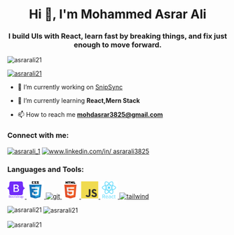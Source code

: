 <h1 align="center">Hi 👋, I'm Mohammed Asrar Ali</h1>
<h3 align="center">I build UIs with React, learn fast by breaking things, and fix just enough to move forward.</h3>

<p align="left"> <img src="https://komarev.com/ghpvc/?username=asrarali21&label=Profile%20views&color=0e75b6&style=flat" alt="asrarali21" /> </p>

<p align="left"> <a href="https://github.com/ryo-ma/github-profile-trophy"><img src="https://github-profile-trophy.vercel.app/?username=asrarali21" alt="asrarali21" /></a> </p>

- 🔭 I’m currently working on [SnipSync](https://snipsync.netlify.app/)

- 🌱 I’m currently learning **React,Mern Stack**

- 📫 How to reach me **mohdasrar3825@gmail.com**

<h3 align="left">Connect with me:</h3>
<p align="left">
<a href="https://twitter.com/asrarali_1" target="blank"><img align="center" src="https://raw.githubusercontent.com/rahuldkjain/github-profile-readme-generator/master/src/images/icons/Social/twitter.svg" alt="asrarali_1" height="30" width="40" /></a>
<a href="https://linkedin.com/in/www.linkedin.com/in/ asrarali3825" target="blank"><img align="center" src="https://raw.githubusercontent.com/rahuldkjain/github-profile-readme-generator/master/src/images/icons/Social/linked-in-alt.svg" alt="www.linkedin.com/in/ asrarali3825" height="30" width="40" /></a>
</p>

<h3 align="left">Languages and Tools:</h3>
<p align="left"> <a href="https://getbootstrap.com" target="_blank" rel="noreferrer"> <img src="https://raw.githubusercontent.com/devicons/devicon/master/icons/bootstrap/bootstrap-plain-wordmark.svg" alt="bootstrap" width="40" height="40"/> </a> <a href="https://www.w3schools.com/css/" target="_blank" rel="noreferrer"> <img src="https://raw.githubusercontent.com/devicons/devicon/master/icons/css3/css3-original-wordmark.svg" alt="css3" width="40" height="40"/> </a> <a href="https://git-scm.com/" target="_blank" rel="noreferrer"> <img src="https://www.vectorlogo.zone/logos/git-scm/git-scm-icon.svg" alt="git" width="40" height="40"/> </a> <a href="https://www.w3.org/html/" target="_blank" rel="noreferrer"> <img src="https://raw.githubusercontent.com/devicons/devicon/master/icons/html5/html5-original-wordmark.svg" alt="html5" width="40" height="40"/> </a> <a href="https://developer.mozilla.org/en-US/docs/Web/JavaScript" target="_blank" rel="noreferrer"> <img src="https://raw.githubusercontent.com/devicons/devicon/master/icons/javascript/javascript-original.svg" alt="javascript" width="40" height="40"/> </a> <a href="https://reactjs.org/" target="_blank" rel="noreferrer"> <img src="https://raw.githubusercontent.com/devicons/devicon/master/icons/react/react-original-wordmark.svg" alt="react" width="40" height="40"/> </a> <a href="https://tailwindcss.com/" target="_blank" rel="noreferrer"> <img src="https://www.vectorlogo.zone/logos/tailwindcss/tailwindcss-icon.svg" alt="tailwind" width="40" height="40"/> </a> </p>

<p><img align="left" src="https://github-readme-stats.vercel.app/api/top-langs?username=asrarali21&show_icons=true&locale=en&layout=compact" alt="asrarali21" /></p>

<p>&nbsp;<img align="center" src="https://github-readme-stats.vercel.app/api?username=asrarali21&show_icons=true&locale=en" alt="asrarali21" /></p>

<p><img align="center" src="https://github-readme-streak-stats.herokuapp.com/?user=asrarali21&" alt="asrarali21" /></p>

